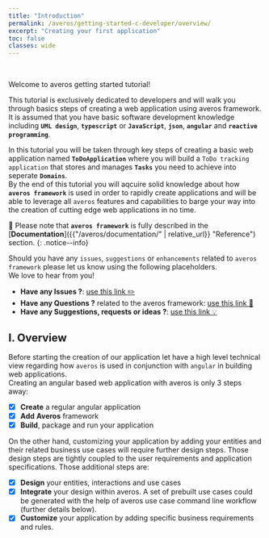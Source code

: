 ```yaml
---
title: "Introduction"
permalink: /averos/getting-started-c-developer/overview/
excerpt: "Creating your first application"
toc: false
classes: wide
---
```

<br/>

Welcome to averos getting started tutorial! <br/>

This tutorial is exclusively dedicated to developers and will walk you through basics steps of creating a web application using averos framework. <br/>
It is assumed that you have basic software development knowledge including **`UML design`**, **`typescript`** or **`JavaScript`**, **`json`**, **`angular`** and **`reactive programming`**. <br/>

In this tutorial you will be taken through key steps of creating a basic web application named **`ToDoApplication`** where you will build a `ToDo tracking application` that stores and manages **`Tasks`** you need to achieve into seperate **`Domains`**. <br/>
By the end of this tutorial you will aqcuire solid knowledge about how **`averos framework`** is used in order to rapidly create applications and will be able to leverage all `averos` features and capabilities to barge your way into the creation of cutting edge web applications in no time. <br/>

🚩 Please note that **`averos framework`** is fully described in the  [**Documentation**]({{"/averos/documentation/" | relative_url}} "Reference") section.
{: .notice--info}

Should you have any `issues`, `suggestions` or `enhancements` related to `averos framework` please let us know using the following placeholders. <br/>
We love to hear from you!

- **Have any Issues ?**: [use this link ✏️](https://github.com/averos-io/averos-io-starter/issues "averos-io-starter github issues placeholder")  
- **Have any Questions ?** related to the averos framework: [use this link 🙋](https://github.com/averos-io/averos-io-starter/discussions/5 "Questions")
- **Have any Suggestions, requests or ideas ?**: [use this link 💡](https://github.com/averos-io/averos-io-starter/discussions/7 "Suggestions, Requests, New Ideas")


## **I. Overview**

Before starting the creation of our application let have a high level technical view regarding how `averos` is used in conjunction with `angular` in building web applications. <br/> 
Creating an angular based web application with averos is only 3 steps away:

- [x] **Create** a regular angular application
- [x] **Add** **Averos** framework
- [x] **Build**, package and run your application

On the other hand, customizing your application by adding your entities and their related business use cases will require further design steps. Those design steps are tightly coupled to the user requirements and application specifications. Those additional steps are:
- [x] **Design** your entities, interactions and use cases
- [x] **Integrate** your design within averos. A set of prebuilt use cases could be generated with the help of averos use case command line workflow (further details below).
- [x] **Customize** your application by adding specific business requirements and rules. 

<br/>